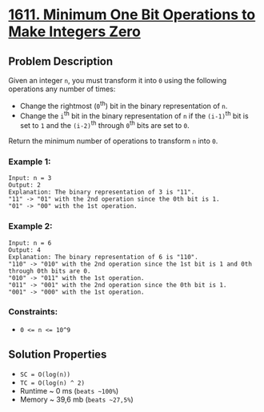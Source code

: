 # [1611. Minimum One Bit Operations to Make Integers Zero](https://leetcode.com/problems/minimum-one-bit-operations-to-make-integers-zero/description)

## Problem Description

Given an integer `n`, you must transform it into `0` using the following operations any number of times:

* Change the rightmost (`0`<sup>th</sup>) bit in the binary representation of `n`.
* Change the `i`<sup>th</sup> bit in the binary representation of `n` if the `(i-1)`<sup>th</sup> bit is set to `1` and the `(i-2)`<sup>th</sup> through `0`<sup>th</sup> bits are set to `0`.

Return the minimum number of operations to transform `n` into `0`.

### Example 1:
```
Input: n = 3
Output: 2
Explanation: The binary representation of 3 is "11".
"11" -> "01" with the 2nd operation since the 0th bit is 1.
"01" -> "00" with the 1st operation.
```
### Example 2:
```
Input: n = 6
Output: 4
Explanation: The binary representation of 6 is "110".
"110" -> "010" with the 2nd operation since the 1st bit is 1 and 0th through 0th bits are 0.
"010" -> "011" with the 1st operation.
"011" -> "001" with the 2nd operation since the 0th bit is 1.
"001" -> "000" with the 1st operation.
```

### Constraints:

* `0 <= n <= 10^9`


## Solution Properties

* `SC = O(log(n))`
* `TC = O(log(n) ^ 2)`
* Runtime ~ 0 ms (`beats ~100%`)
* Memory ~ 39,6 mb (`beats ~27,5%`)